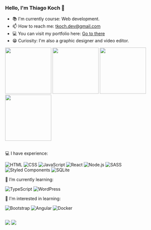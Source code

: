 ### Hello, I'm Thiago Koch 👋

- 📚 I'm currently course: Web development.
- 📫 How to reach me: tkoch.dev@gmail.com
- 💻 You can visit my portfolio here: <a href="https://tkochdev.vercel.app/" alt="portfolio" target="_blank">Go to there</a>
- 😁 Curiosity: I'm also a graphic designer and video editor.

<div>
  <img height="150em" src="https://github-profile-summary-cards.vercel.app/api/cards/profile-details?username=tkoch97&theme=tokyonight"/>
  <img height="150em" src="https://github-readme-stats.vercel.app/api?username=tkoch97&count_private=true&show_icons=true&theme=tokyonight">
  <img height="150em" src="https://github-readme-stats.vercel.app/api/top-langs/?username=tkoch97&layout=compact&theme=tokyonight">
  <img height="150em" src="https://github-readme-streak-stats.herokuapp.com/?user=tkoch97&theme=tokyonight"/>
</div>

<br/>

<p>💻 I have experience:<p>
  <img src="https://go-skill-icons.vercel.app/api/icons?i=html" title='HTML'>
  <img src="https://go-skill-icons.vercel.app/api/icons?i=css" title='CSS'>
  <img src="https://go-skill-icons.vercel.app/api/icons?i=javascript" title='JavaScript'>
  <img src="https://go-skill-icons.vercel.app/api/icons?i=react" title='React'>
  <img src="https://go-skill-icons.vercel.app/api/icons?i=nodejs" title='Node.js'>
  <img src="https://go-skill-icons.vercel.app/api/icons?i=sass" title='SASS'>
  <img src="https://go-skill-icons.vercel.app/api/icons?i=styledcomponents" title='Styled Components'>
  <img src="https://go-skill-icons.vercel.app/api/icons?i=sqlite" title='SQLite'>
<br/>

<p>🌱 I’m currently learning:<p>
  <img src="https://go-skill-icons.vercel.app/api/icons?i=typescript" title='TypeScript'>
  <img src="https://go-skill-icons.vercel.app/api/icons?i=wordpress" title='WordPress'>
<!--     <img align="center" alt="mysql" height="30" width="40" src="https://cdn.jsdelivr.net/gh/devicons/devicon/icons/mysql/mysql-original.svg"> MySql -->
<br/>

<p>🔭 I'm interested in learning:<p>
  <img src="https://go-skill-icons.vercel.app/api/icons?i=bootstrap" title='Bootstrap'>
  <img src="https://go-skill-icons.vercel.app/api/icons?i=angular" title='Angular'>
  <img src="https://go-skill-icons.vercel.app/api/icons?i=docker" title='Docker'>
    
<br/>

##

<div>
    <a href="https://www.linkedin.com/in/tkoch97/" alt="linkedin" target="_blank"><img src="https://img.shields.io/badge/-LinkedIn-%230077B5?style=for-the-badge&logo=linkedin&logoColor=white" target="_blank"></a>
    <a href="https://www.instagram.com/tkoch.dev/" alt="istagram" target="_blank"><img src="https://img.shields.io/badge/Instagram-E4405F?style=for-the-badge&logo=instagram&logoColor=white" target="_blank"></a>    
</div>  
</footer>
